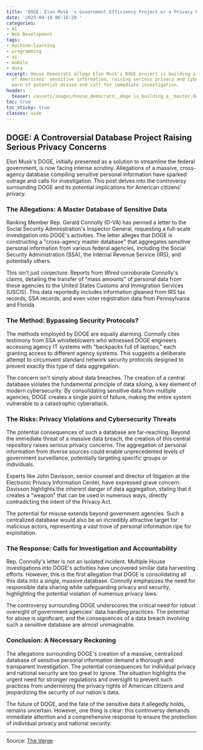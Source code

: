 ```yaml
---
title: 'DOGE: Elon Musk''s Government Efficiency Project or a Privacy Nightmare?'
date: '2025-04-19 06:16:20 '
categories:
- AI
- Web Development
tags:
- machine-learning
- programming
- ai
- mobile
- data
excerpt: House Democrats allege Elon Musk's DOGE project is building a massive database
  of Americans' sensitive information, raising serious privacy and cybersecurity concerns.  Experts
  warn of potential misuse and call for immediate investigation.
header:
  teaser: /assets/images/house_democrats__doge_is_building_a__master_databa_20250419061620.jpg
toc: true
toc_sticky: true
classes: wide
---
```


## DOGE: A Controversial Database Project Raising Serious Privacy Concerns

Elon Musk's DOGE, initially presented as a solution to streamline the federal government, is now facing intense scrutiny.  Allegations of a massive, cross-agency database compiling sensitive personal information have sparked outrage and calls for investigation.  This post delves into the controversy surrounding DOGE and its potential implications for American citizens' privacy.

### The Allegations: A Master Database of Sensitive Data

Ranking Member Rep. Gerald Connolly (D-VA) has penned a letter to the Social Security Administration's Inspector General, requesting a full-scale investigation into DOGE's activities.  The letter alleges that DOGE is constructing a "cross-agency master database" that aggregates sensitive personal information from various federal agencies, including the Social Security Administration (SSA), the Internal Revenue Service (IRS), and potentially others.

This isn't just conjecture.  Reports from *Wired* corroborate Connolly's claims, detailing the transfer of "mass amounts" of personal data from these agencies to the United States Customs and Immigration Services (USCIS).  This data reportedly includes information gleaned from IRS tax records, SSA records, and even voter registration data from Pennsylvania and Florida.

### The Method: Bypassing Security Protocols?

The methods employed by DOGE are equally alarming.  Connolly cites testimony from SSA whistleblowers who witnessed DOGE engineers accessing agency IT systems with "backpacks full of laptops," each granting access to different agency systems.  This suggests a deliberate attempt to circumvent standard network security protocols designed to prevent exactly this type of data aggregation.

The concern isn't simply about data breaches.  The creation of a central database violates the fundamental principle of data siloing, a key element of modern cybersecurity.  By consolidating sensitive data from multiple agencies, DOGE creates a single point of failure, making the entire system vulnerable to a catastrophic cyberattack.

### The Risks: Privacy Violations and Cybersecurity Threats

The potential consequences of such a database are far-reaching.  Beyond the immediate threat of a massive data breach, the creation of this central repository raises serious privacy concerns.  The aggregation of personal information from diverse sources could enable unprecedented levels of government surveillance, potentially targeting specific groups or individuals.

Experts like John Davisson, senior counsel and director of litigation at the Electronic Privacy Information Center, have expressed grave concern.  Davisson highlights the inherent danger of data aggregation, stating that it creates a "weapon" that can be used in numerous ways, directly contradicting the intent of the Privacy Act.

The potential for misuse extends beyond government agencies.  Such a centralized database would also be an incredibly attractive target for malicious actors, representing a vast trove of personal information ripe for exploitation.

### The Response: Calls for Investigation and Accountability

Rep. Connolly's letter is not an isolated incident.  Multiple House investigations into DOGE's activities have uncovered similar data harvesting efforts.  However, this is the first allegation that DOGE is consolidating all this data into a single, massive database.  Connolly emphasizes the need for responsible data sharing while safeguarding privacy and security, highlighting the potential violation of numerous privacy laws.

The controversy surrounding DOGE underscores the critical need for robust oversight of government agencies' data handling practices.  The potential for abuse is significant, and the consequences of a data breach involving such a sensitive database are almost unimaginable.

### Conclusion: A Necessary Reckoning

The allegations surrounding DOGE's creation of a massive, centralized database of sensitive personal information demand a thorough and transparent investigation.  The potential consequences for individual privacy and national security are too great to ignore.  The situation highlights the urgent need for stronger regulations and oversight to prevent such practices from undermining the privacy rights of American citizens and jeopardizing the security of our nation's data.

The future of DOGE, and the fate of the sensitive data it allegedly holds, remains uncertain.  However, one thing is clear: this controversy demands immediate attention and a comprehensive response to ensure the protection of individual privacy and national security.

---

Source: [The Verge](https://www.theverge.com/tech/652215/doge-cross-agency-master-database-sensitive-information)